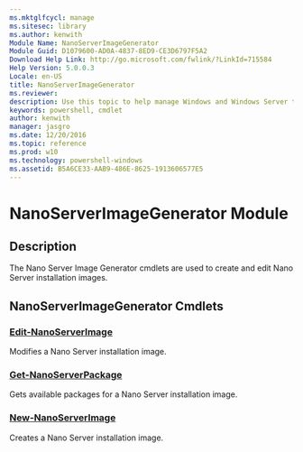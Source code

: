 ```yaml
---
ms.mktglfcycl: manage
ms.sitesec: library
ms.author: kenwith
Module Name: NanoServerImageGenerator
Module Guid: D1079600-AD0A-4837-8ED9-CE3D6797F5A2
Download Help Link: http://go.microsoft.com/fwlink/?LinkId=715584
Help Version: 5.0.0.3
Locale: en-US
title: NanoServerImageGenerator
ms.reviewer:
description: Use this topic to help manage Windows and Windows Server technologies with Windows PowerShell.
keywords: powershell, cmdlet
author: kenwith
manager: jasgro
ms.date: 12/20/2016
ms.topic: reference
ms.prod: w10
ms.technology: powershell-windows
ms.assetid: B5A6CE33-AAB9-486E-8625-1913606577E5
---
```


# NanoServerImageGenerator Module
## Description
The Nano Server Image Generator cmdlets are used to create and edit Nano Server installation images.

## NanoServerImageGenerator Cmdlets
### [Edit-NanoServerImage](./Edit-NanoServerImage.md)
Modifies a Nano Server installation image.

### [Get-NanoServerPackage](./Get-NanoServerPackage.md)
Gets available packages for a Nano Server installation image.

### [New-NanoServerImage](./New-NanoServerImage.md)
Creates a Nano Server installation image.
